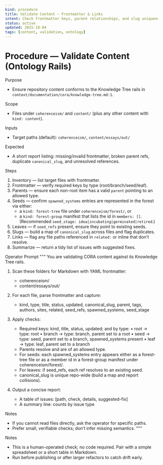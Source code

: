 ```yaml
---
kind: procedure
title: Validate Content — Frontmatter & Links
intent: Check frontmatter keys, parent relationships, and slug uniqueness per Knowledge Tree
status: active
updated: 2025-10-04
tags: [content, validation, ontology]
---
```


# Procedure — Validate Content (Ontology Rails)

Purpose
- Ensure repository content conforms to the Knowledge Tree rails in `context/documentation/cora/knowledge-tree.md:1`.

Scope
- Files under `coherenceism/` and `content/` (plus any other content with `kind: content`).

Inputs
- Target paths (default): `coherenceism/`, `content/essays/out/`

Expected
- A short report listing: missing/invalid frontmatter, broken parent refs, duplicate `canonical_slug`, and unresolved references.

Steps
1) Inventory — list target files with frontmatter.
2) Frontmatter — verify required keys by type (root/branch/seed/leaf).
3) Parents — ensure each non-root item has a valid `parent` pointing to an allowed type.
4) Seeds — confirm `spawned_systems` entries are represented in the forest via either:
   - a `kind: forest-tree` file under `coherenceism/forest/`, or
   - a `kind: forest-group` manifest that lists the id in `members: []`.
   (Recommended `seed_stage: idea|incubating|germinated|retired`.)
5) Leaves — if `seed_refs` present, ensure they point to existing seeds.
6) Slugs — build a map of `canonical_slug` across files and flag duplicates.
7) Links — flag any file paths referenced in `related:` or inline that don’t resolve.
8) Summarize — return a tidy list of issues with suggested fixes.

Operator Prompt
"""
You are validating CORA content against its Knowledge Tree rails.

1) Scan these folders for Markdown with YAML frontmatter:
   - coherenceism/
   - content/essays/out/

2) For each file, parse frontmatter and capture:
   - kind, type, title, status, updated, canonical_slug, parent, tags, authors, sites, related, seed_refs, spawned_systems, seed_stage

3) Apply checks:
   - Required keys: kind, title, status, updated; and by type:
     • root → type: root
     • branch → type: branch, parent set to a root
     • seed → type: seed, parent set to a branch, spawned_systems present
     • leaf → type: leaf, parent set to a branch
   - Parents resolve and are of an allowed type.
   - For seeds: each spawned_systems entry appears either as a forest-tree file or as a member id in a forest-group manifest under coherenceism/forest/.
   - For leaves: if seed_refs, each ref resolves to an existing seed.
   - canonical_slug is unique repo-wide (build a map and report collisions).

4) Output a concise report:
   - A table of issues: [path, check, details, suggested-fix]
   - A summary line: counts by issue type

Notes
- If you cannot read files directly, ask the operator for specific paths.
- Prefer small, verifiable checks; don’t infer missing semantics.
"""

Notes
- This is a human-operated check; no code required. Pair with a simple spreadsheet or a short table in Markdown.
- Run before publishing or after larger refactors to catch drift early.
